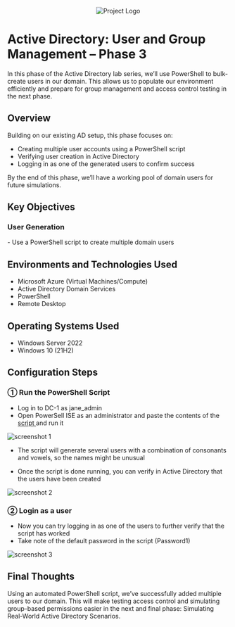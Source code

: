 <p align="center">
<img src="https://i.imgur.com/pU5A58S.png" alt="Project Logo"/>
</p>

<h1>Active Directory: User and Group Management – Phase 3</h1>

<p>
In this phase of the Active Directory lab series, we’ll use PowerShell to bulk-create users in our domain. This allows us to populate our environment efficiently and prepare for group management and access control testing in the next phase.
</p>

<h2>Overview</h2>

<p>
Building on our existing AD setup, this phase focuses on:

- Creating multiple user accounts using a PowerShell script
- Verifying user creation in Active Directory
- Logging in as one of the generated users to confirm success

By the end of this phase, we’ll have a working pool of domain users for future simulations.
</p>

<h2>Key Objectives</h2>

<h3>User Generation</h3>
- Use a PowerShell script to create multiple domain users

<h2>Environments and Technologies Used</h2>

- Microsoft Azure (Virtual Machines/Compute)  
- Active Directory Domain Services  
- PowerShell  
- Remote Desktop

<h2>Operating Systems Used</h2>

- Windows Server 2022  
- Windows 10 (21H2)

<h2>Configuration Steps</h2>

<h3>&#9312; Run the PowerShell Script</h3>

- Log in to DC-1 as jane_admin
- Open PowerSell ISE as an administrator and paste the contents of the <a href="https://github.com/joshmadakor1/AD_PS/blob/master/Generate-Names-Create-Users.ps1"> script </a> and run it

![screenshot 1](https://github.com/user-attachments/assets/26a33215-e783-49cb-92bc-89e4b433c1c9)

- The script will generate several users with a combination of consonants and vowels, so the names might be unusual

- Once the script is done running, you can verify in Active Directory that the users have been created

![screenshot 2](https://github.com/user-attachments/assets/ed48499a-0051-4207-be8b-fdb4ac7fdaef)

<h3>&#9313; Login as a user</h3>

- Now you can try logging in as one of the users to further verify that the script has worked
- Take note of the default password in the script (Password1)

![screenshot 3](https://github.com/user-attachments/assets/67704ee6-b881-4f56-ba2f-371a3aedbb8e)

<h2>Final Thoughts</h2>

<p>
Using an automated PowerShell script, we’ve successfully added multiple users to our domain. This will make testing access control and simulating group-based permissions easier in the next and final phase: Simulating Real-World Active Directory Scenarios.
</p>
